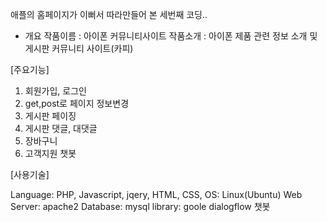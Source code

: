 애플의 홈페이지가 이뻐서 따라만들어 본 세번째 코딩..

* 개요
작품이름 : 아이폰 커뮤니티사이트 
작품소개 : 아이폰 제품 관련 정보 소개 및 게시판 커뮤니티 사이트(카피)



[주요기능]

1. 회원가입, 로그인
2. get,post로 페이지 정보변경
3. 게시판 페이징
4. 게시판 댓글, 대댓글
5. 장바구니
6. 고객지원 챗봇

[사용기술]

Language: PHP, Javascript, jqery, HTML, CSS,
OS:  Linux(Ubuntu)
Web Server:  apache2
Database: mysql
library: goole dialogflow 챗봇
